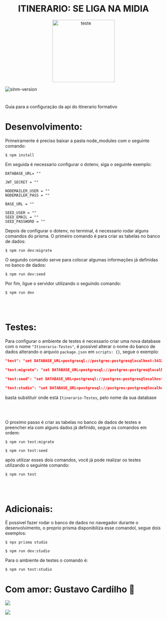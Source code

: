 <h1 align="center">ITINERARIO: SE LIGA NA MIDIA</h1>

<div align="center">
    <img src="https://cdn.discordapp.com/attachments/863861085471244288/1092152340875841656/WhatsApp_Image_2023-04-02_at_15.06.33-PhotoRoom.png-PhotoRoom.png" alt="teste" width="200" height="200">
</div>

![slnm-version](https://img.shields.io/badge/version-v0.0.0-red.svg)

#

<p>Guia para a configuração da api do itinerario formativo</p>

<h1>Desenvolvimento: </h1>

<p>Primeiramente é preciso baixar a pasta node_modules com o seguinte comando:</p>

```shell
$ npm install
```

<p>Em seguida é necessario configurar o dotenv, siga o seguinte exemplo:</p>

```.env
DATABASE_URL= ""

JWT_SECRET = ""

NODEMAILER_USER = ""
NODEMAILER_PASS = ""

BASE_URL = ""

SEED_USER = ""
SEED_EMAIL = ""
SEED_PASSWORD = ""
```

<p>Depois de configurar o dotenv, no terminal, é necessario rodar alguns comandos do prisma. O primeiro comando é para criar as tabelas no banco de dados: </p>

```shell
$ npm run dev:migrate
```

<p>O segundo comando serve para colocar algumas informações já definidas no banco de dados: </p>

```shell
$ npm run dev:seed
```

<p>Por fim, ligue o servidor utilizando o seguindo comando: </p>

```shell
$ npm run dev
```

<br>
<br>

<h1>Testes:</h1>

Para configurar o ambiente de testes é necessario criar uma nova database com o nome `"Itinerario-Testes"`, é possível alterar o nome do banco de dados alterando o arquvio `package.json` em `scripts: {}`, segue o exemplo:

```json
"test": "set DATABASE_URL=postgresql://postgres:postgres@localhost:5432/Itinerario-Testes?schema=public && jest --passWithNoTests",

"test:migrate": "set DATABASE_URL=postgresql://postgres:postgres@localhost:5432/Itinerario-Testes?schema=public && npx prisma migrate dev",

"test:seed": "set DATABASE_URL=postgresql://postgres:postgres@localhost:5432/Itinerario-Testes?schema=public && npx prisma db seed",

"test:studio": "set DATABASE_URL=postgresql://postgres:postgres@localhost:5432/Itinerario-Testes?schema=public && npx prisma studio",
```

basta substituir onde está `Itinerario-Testes`, pelo nome da sua database

<br>
<br>

O proximo passo é criar as tabelas no banco de dados de testes e preencher ela com alguns dados já definido, segue os comandos em ordem:

```shell
$ npm run test:migrate
```

```shell
$ npm run test:seed
```

após utilizar esses dois comandos, você já pode realizar os testes utilizando o seguinte comando:

```shell
$ npm run test
```

<br>
<br>

<h1>Adicionais: </h1>

É possivel fazer rodar o banco de dados no navegador durante o desenvolvimento, o proprio prisma disponibiliza esse comandol, segue dois exemplos:

```shell
$ npx prisma studio
```

```shell
$ npm run dev:studio
```

Para o ambiente de testes o comando é:

```
$ npm run test:studio
```

# Com amor: Gustavo Cardilho 💖 

<a href="https://github.com/Kyoudan" target="_blank"><img src="
https://img.shields.io/badge/-Github-%230d1117?style=for-the-badge&logo=github&logoColor=white" target="_blank"></a>

<a href="https://www.instagram.com/guuh_raff/" target="_blank"><img src="https://img.shields.io/badge/-Instagram-%23E4405F?style=for-the-badge&logo=instagram&logoColor=white" target="_blank"></a>



